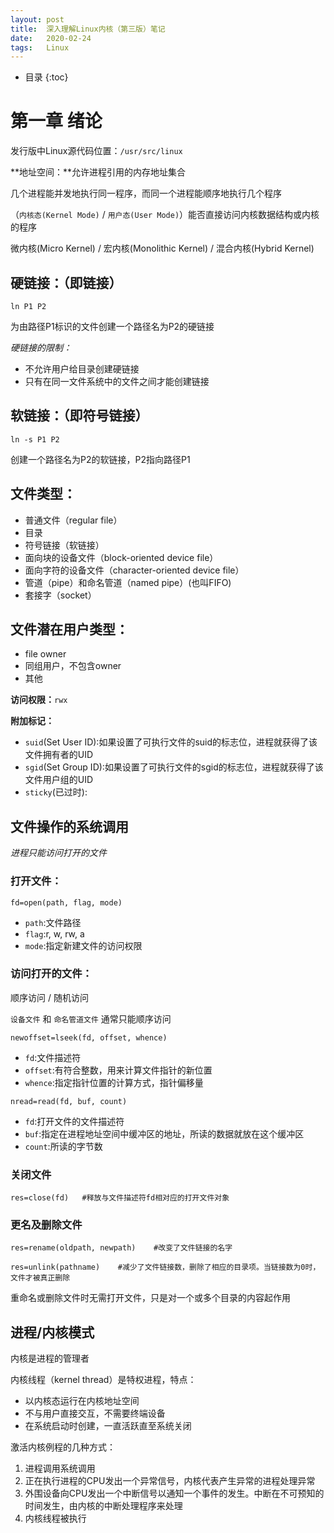 ```yaml
---
layout: post
title:  深入理解Linux内核（第三版）笔记
date:   2020-02-24
tags:   Linux
---
```


* 目录
{:toc}

# 第一章 绪论

发行版中Linux源代码位置：`/usr/src/linux`

**地址空间：**允许进程引用的内存地址集合

几个进程能并发地执行同一程序，而同一个进程能顺序地执行几个程序

（`内核态(Kernel Mode)` / `用户态(User Mode)`）能否直接访问内核数据结构或内核的程序

微内核(Micro Kernel) / 宏内核(Monolithic Kernel) / 混合内核(Hybrid Kernel)

## 硬链接：（即链接）

```
ln P1 P2
```

为由路径P1标识的文件创建一个路径名为P2的硬链接

*硬链接的限制：*
- 不允许用户给目录创建硬链接
- 只有在同一文件系统中的文件之间才能创建链接

## 软链接：（即符号链接）

```
ln -s P1 P2
```

创建一个路径名为P2的软链接，P2指向路径P1

## 文件类型：
- 普通文件（regular file）
- 目录
- 符号链接（软链接）
- 面向块的设备文件（block-oriented device file）
- 面向字符的设备文件（character-oriented device file）
- 管道（pipe）和命名管道（named pipe）(也叫FIFO)
- 套接字（socket）

## 文件潜在用户类型：
- file owner
- 同组用户，不包含owner
- 其他

**访问权限：**`rwx`

**附加标记：**
- `suid`(Set User ID):如果设置了可执行文件的suid的标志位，进程就获得了该文件拥有者的UID
- `sgid`(Set Group ID):如果设置了可执行文件的sgid的标志位，进程就获得了该文件用户组的UID
- `sticky`(已过时):

## 文件操作的系统调用

*进程只能访问打开的文件*

### 打开文件：

```
fd=open(path, flag, mode)
```

- `path`:文件路径
- `flag`:r, w, rw, a
- `mode`:指定新建文件的访问权限

### 访问打开的文件：

顺序访问 / 随机访问

`设备文件` 和 `命名管道文件` 通常只能顺序访问

```
newoffset=lseek(fd, offset, whence)
```

- `fd`:文件描述符
- `offset`:有符合整数，用来计算文件指针的新位置
- `whence`:指定指针位置的计算方式，指针偏移量

```
nread=read(fd, buf, count)
```

- `fd`:打开文件的文件描述符
- `buf`:指定在进程地址空间中缓冲区的地址，所读的数据就放在这个缓冲区
- `count`:所读的字节数

### 关闭文件

```
res=close(fd)	#释放与文件描述符fd相对应的打开文件对象
```

### 更名及删除文件

```
res=rename(oldpath, newpath)	#改变了文件链接的名字
```

```
res=unlink(pathname)	#减少了文件链接数，删除了相应的目录项。当链接数为0时，文件才被真正删除
```

重命名或删除文件时无需打开文件，只是对一个或多个目录的内容起作用

## 进程/内核模式

内核是进程的管理者

内核线程（kernel thread）是特权进程，特点：
- 以内核态运行在内核地址空间
- 不与用户直接交互，不需要终端设备
- 在系统启动时创建，一直活跃直至系统关闭

激活内核例程的几种方式：
1. 进程调用系统调用
2. 正在执行进程的CPU发出一个异常信号，内核代表产生异常的进程处理异常
3. 外围设备向CPU发出一个中断信号以通知一个事件的发生。中断在不可预知的时间发生，由内核的中断处理程序来处理
4. 内核线程被执行

